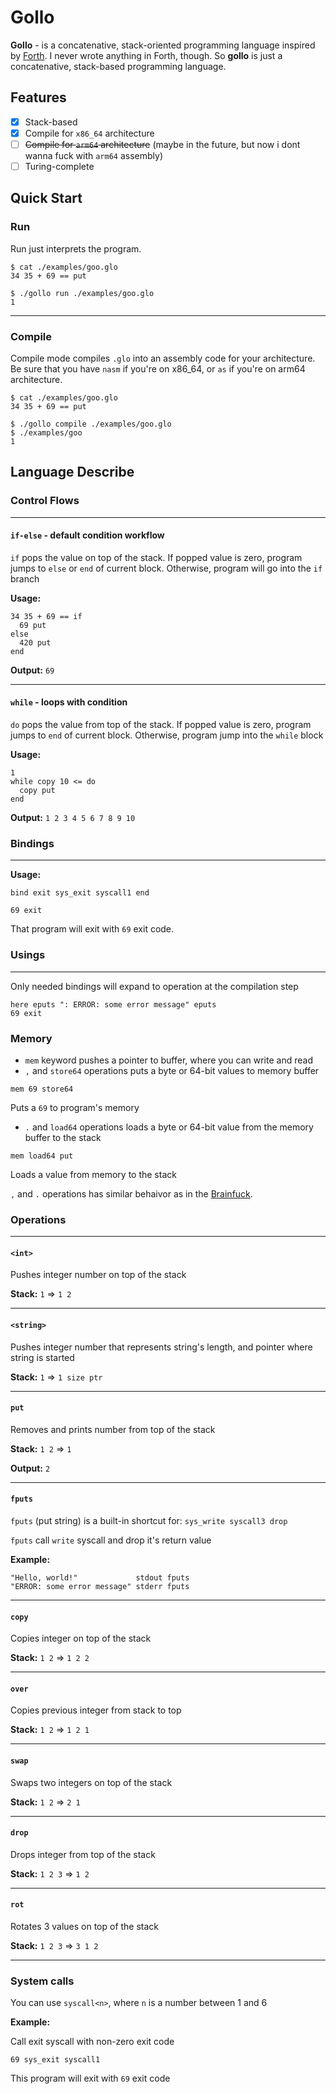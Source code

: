 # Gollo

**Gollo** - is a  concatenative, stack-oriented programming language inspired by [Forth](https://en.wikipedia.org/wiki/Forth_(programming_language)). I never wrote anything in Forth, though. So **gollo** is just a concatenative, stack-based programming language.

## Features
- [x] Stack-based
- [x] Compile for `x86_64` architecture
- [ ] ~~Compile for `arm64` architecture~~ (maybe in the future, but now i dont wanna fuck with `arm64` assembly)
- [ ] Turing-complete

## Quick Start

### Run

Run just interprets the program.

```console
$ cat ./examples/goo.glo
34 35 + 69 == put

$ ./gollo run ./examples/goo.glo
1
```

---

### Compile

Compile mode compiles `.glo` into an assembly code for your architecture. Be sure that you have `nasm` if you're on x86_64, or `as` if you're on arm64 architecture.

```console
$ cat ./examples/goo.glo
34 35 + 69 == put

$ ./gollo compile ./examples/goo.glo
$ ./examples/goo
1
```

## Language Describe

### Control Flows

---

#### `if-else` - default condition workflow

`if` pops the value on top of the stack. If popped value is zero, program jumps to `else` or `end` of current block. Otherwise, program will go into the `if` branch

**Usage:**

```
34 35 + 69 == if
  69 put
else
  420 put
end
```

**Output:** `69`

---

#### `while` - loops with condition

`do` pops the value from top of the stack. If popped value is zero, program jumps to `end` of current block. Otherwise, program jump into the `while` block

**Usage:**

```
1
while copy 10 <= do
  copy put
end
```

**Output:** `1 2 3 4 5 6 7 8 9 10`

### Bindings

---

**Usage:**

```
bind exit sys_exit syscall1 end

69 exit
```

That program will exit with `69` exit code.

### Usings

--- 

Only needed bindings will expand to operation at the compilation step

```
here eputs ": ERROR: some error message" eputs
69 exit
```

### Memory

- `mem` keyword pushes a pointer to buffer, where you can write and read
- `,` and `store64` operations puts a byte or 64-bit values to memory buffer

```
mem 69 store64
```
Puts a `69` to program's memory

- `.` and `load64` operations loads a byte or 64-bit value from the memory buffer to the stack

```
mem load64 put
```

Loads a value from memory to the stack

`,` and `.` operations has similar behaivor as in the [Brainfuck](https://en.wikipedia.org/wiki/Brainfuck).

### Operations

---

#### `<int>`

Pushes integer number on top of the stack

**Stack:** `1` => `1 2`

---

#### `<string>`

Pushes integer number that represents string's length, and pointer where string is started

**Stack:** `1` => `1 size ptr`

---

#### `put`

Removes and prints number from top of the stack

**Stack:** `1 2` => `1`

**Output:** `2`

---

#### `fputs`

`fputs` (put string) is a built-in shortcut for: `sys_write syscall3 drop`

`fputs` call `write` syscall and drop it's return value

**Example:**

```
"Hello, world!"             stdout fputs
"ERROR: some error message" stderr fputs
```

---

#### `copy`

Copies integer on top of the stack

**Stack:** `1 2` => `1 2 2`

---

#### `over`

Copies previous integer from stack to top

**Stack:** `1 2` => `1 2 1`

---

#### `swap`

Swaps two integers on top of the stack

**Stack:** `1 2` => `2 1`

---

#### `drop`

Drops integer from top of the stack

**Stack:** `1 2 3` => `1 2`

---

#### `rot`

Rotates 3 values on top of the stack

**Stack:** `1 2 3` => `3 1 2`

---

### System calls

You can use `syscall<n>`, where `n` is a number between 1 and 6

**Example:**

Call exit syscall with non-zero exit code

```
69 sys_exit syscall1
```

This program will exit with `69` exit code